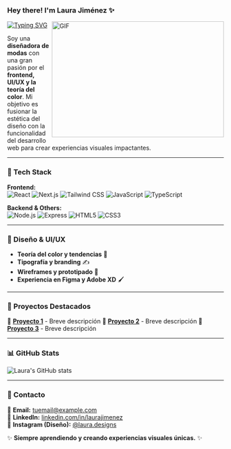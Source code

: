 ### Hey there! I'm **Laura Jiménez** ✨

<a href="https://git.io/typing-svg">
  <img src="https://readme-typing-svg.herokuapp.com?font=Poppins&weight=600&size=30&duration=3000&pause=5000&color=851c73&center=true&vCenter=true&width=1000&lines=Frontend+Designer+%7C+Fashion+Designer+%7C+UI%2FUX+Lover" alt="Typing SVG"/>
</a>

<img align="right" height="270" width="400" alt="GIF" src="https://github.com/sharif-islam96403/sharif-islam96403/blob/main/CatCode.gif">

Soy una **diseñadora de modas** con una gran pasión por el **frontend, UI/UX y la teoría del color**. Mi objetivo es fusionar la estética del diseño con la funcionalidad del desarrollo web para crear experiencias visuales impactantes.

---

### 🚀 Tech Stack

**Frontend:**  
![React](https://img.shields.io/badge/-React-61DAFB?style=flat-square&logo=react&logoColor=black)
![Next.js](https://img.shields.io/badge/-Next.js-000000?style=flat-square&logo=next.js&logoColor=white)
![Tailwind CSS](https://img.shields.io/badge/-TailwindCSS-38B2AC?style=flat-square&logo=tailwind-css&logoColor=white)
![JavaScript](https://img.shields.io/badge/-JavaScript-F7DF1E?style=flat-square&logo=javascript&logoColor=black)
![TypeScript](https://img.shields.io/badge/-TypeScript-3178C6?style=flat-square&logo=typescript&logoColor=white)

**Backend & Others:**  
![Node.js](https://img.shields.io/badge/-Node.js-339933?style=flat-square&logo=node.js&logoColor=white)
![Express](https://img.shields.io/badge/-Express.js-000000?style=flat-square&logo=express&logoColor=white)
![HTML5](https://img.shields.io/badge/-HTML5-E34F26?style=flat-square&logo=html5&logoColor=white)
![CSS3](https://img.shields.io/badge/-CSS3-1572B6?style=flat-square&logo=css3&logoColor=white)

---

### 🎨 Diseño & UI/UX
- **Teoría del color y tendencias** 🎨
- **Tipografía y branding** ✍️
- **Wireframes y prototipado** 📐
- **Experiencia en Figma y Adobe XD** 🖌️

---

### 🌟 Proyectos Destacados
📌 **[Proyecto 1](#)** - Breve descripción 
📌 **[Proyecto 2](#)** - Breve descripción 
📌 **[Proyecto 3](#)** - Breve descripción 

---

### 📊 GitHub Stats
![Laura's GitHub stats](https://github-readme-stats.vercel.app/api?username=LauraJimenez&show_icons=true&theme=radical)

---

### 📩 Contacto
📧 **Email:** [tuemail@example.com](mailto:tuemail@example.com)  
💼 **LinkedIn:** [linkedin.com/in/laurajimenez](#)  
📸 **Instagram (Diseño):** [@laura.designs](#)

✨ **Siempre aprendiendo y creando experiencias visuales únicas.** ✨

